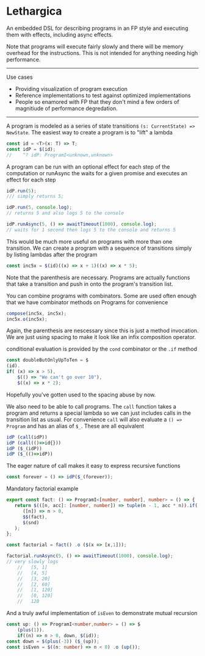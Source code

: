 # Lethargica

An embedded DSL for describing programs in an FP style and executing them with effects, including async effects.

Note that programs will execute fairly slowly and there will be memory overhead for the instructions. This is not intended for anything needing high performance.

---

Use cases

-  Providing visualization of program execution
-  Reference implementations to test against optimized implementations
-  People so enamored with FP that they don't mind a few orders of magnitiude of performance degredation.

---

A program is modeled as a series of state transitions `(s: CurrentState) => NewState`.
The easiest way to create a program is to "lift" a lambda

```ts
const id = <T>(x: T) => T;
const idP = $(id);
//    ^? idP: ProgramI<unknown,unknown>
```

A program can be run with an optional effect for each step of the computation or runAsync the waits for a given promise and executes an effect for each step

```ts
idP.run(5);
/// simply returns 5;

idP.run(5, console.log);
// returns 5 and also logs 5 to the console

idP.runAsync(5, () => awaitTimeout(1000), console.log);
// waits for 1 second then logs 5 to the console and returns 5
```

This would be much more useful on programs with more than one transition. We can create a program with a sequence of transitions simply by listing lambdas after the program

```ts
const inc5x = $(id)((x) => x + 1)((x) => x * 5);
```

Note that the parenthesis are necessary. Programs are actually functions that take a transition and push in onto the program's transition list.

You can combine programs with combinators. Some are used often enough that we have combinator methods on Programs for convenience

```ts
compose(inc5x, inc5x);
inc5x.o(inc5x);
```

Again, the parenthesis are nescessary since this is just a method invocation. We are just using spacing to make it look like an infix composition operator.

conditional evaluation is provided by the `cond` combinator or the `.if` method

```ts
const doubleButOnlyUpToTen = $
(id).
if( (x) => x > 5),
    $(() => "We can't go over 10"),
    $((x) => x * 2);
```

Hopefully you've gotten used to the spacing abuse by now.

We also need to be able to call programs. The `call` function takes a program and returns a special lambda so we can just includes calls in the transition list as usual. For convenience `call` will also evaluate a `() => Program` and has an alias of `$_`. These are all equivalent

```ts
idP (call(idP))
idP (call(()=>id{}))
idP ($_(idP))
idP ($_(()=>idP))
```

The eager nature of call makes it easy to express recursive functions

```ts
const forever = () => idP($_(forever));
```

Mandatory factorial example
```ts
export const fact: () => ProgramI<[number, number], number> = () => {
   return $(([n, acc]: [number, number]) => tuple(n - 1, acc * n)).if(
      ([n]) => n > 0,
      $$(fact),
      $(snd)
   );
};

const factorial = fact() .o ($(x => [x,1]));

factorial.runAsync(5, () => awaitTimeout(1000), console.log);
// very slowly logs
    //   [5, 1]
    //   [4, 5]
    //   [3, 20]
    //   [2, 60]
    //   [1, 120]
    //   [0, 120]
    //   120
```

And a truly awful implementation of `isEven` to demonstrate mutual recursion
```ts
const up: () => ProgramI<number,number> = () => $
    (plus(1)).
    if((n) => n > 0, down, $(id));
const down = $(plus(-3)) ($_(up));
const isEven = $((n: number) => n < 0) .o (up());
```
